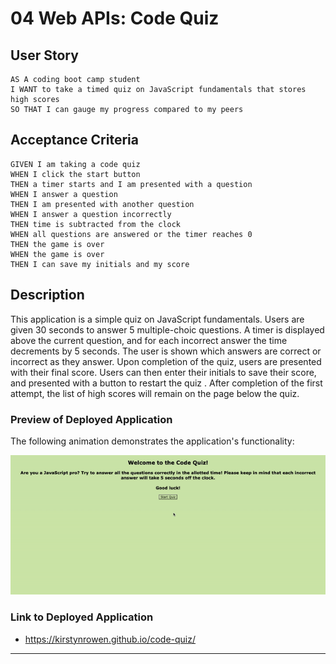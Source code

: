 # 04 Web APIs: Code Quiz

## User Story

```
AS A coding boot camp student
I WANT to take a timed quiz on JavaScript fundamentals that stores high scores
SO THAT I can gauge my progress compared to my peers
```

## Acceptance Criteria

```
GIVEN I am taking a code quiz
WHEN I click the start button
THEN a timer starts and I am presented with a question
WHEN I answer a question
THEN I am presented with another question
WHEN I answer a question incorrectly
THEN time is subtracted from the clock
WHEN all questions are answered or the timer reaches 0
THEN the game is over
WHEN the game is over
THEN I can save my initials and my score
```

## Description
This application is a simple quiz on JavaScript fundamentals. Users are given 30 seconds to answer 5 multiple-choic questions. A timer is displayed above the current question, and for each incorrect answer the time decrements by 5 seconds. The user is shown which answers are correct or incorrect as they answer. Upon completion of the quiz, users are presented with their final score. Users can then enter their initials to save their score, and presented with a button to restart the quiz . After completion of the first attempt, the list of high scores will remain on the page below the quiz. 

### Preview of Deployed Application
The following animation demonstrates the application's functionality:

![Preview of Quiz](code-quiz.gif)

### Link to Deployed Application

* https://kirstynrowen.github.io/code-quiz/

---


